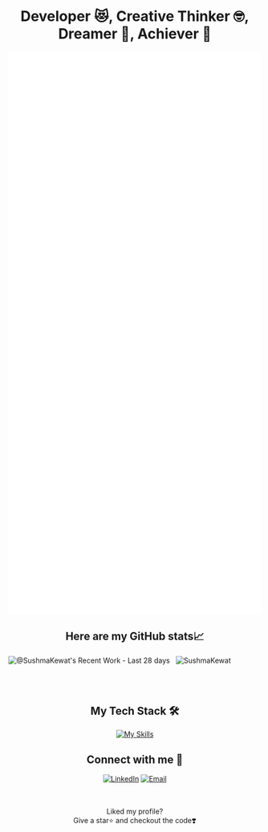 <!--
**SushmaKewat/SushmaKewat** is a ✨ _special_ ✨ repository because its `README.md` (this file) appears on your GitHub profile.

Here are some ideas to get you started:

- 🔭 I’m currently working on ...
- 🌱 I’m currently learning ...
- 👯 I’m looking to collaborate on ...
- 🤔 I’m looking for help with ...
- 💬 Ask me about ...
- 📫 How to reach me: ...
- 😄 Pronouns: ...
- ⚡ Fun fact: ...
- width="1000" height="1500"
-->

<div align="center">
<h1> Developer 😻, Creative Thinker 🤓, Dreamer 💭, Achiever 💪 </h1>
</div>

<div align="center">
<img align="center" src="conversation.svg?sanitize=true" alt="conversation about me" width="700"/>
</div>

<span align="center">
<h2> Here are my GitHub stats📈 </h2>
<img align="center" alt="@SushmaKewat's Recent Work - Last 28 days" src="https://next.ossinsight.io/widgets/official/compose-currently-working-on/thumbnail.png?user_id=116093733&activity_type=all&image_size=auto&color_scheme=dark"> &nbsp; <img align="center" src="https://github-readme-streak-stats.herokuapp.com/?user=SushmaKewat&theme=dark" alt="SushmaKewat" width="400" height="250"/>
</span>

<br><br>

<div align="center">
<h2> My Tech Stack 🛠️ </h2>

[![My Skills](https://skillicons.dev/icons?i=js,ts,html,css,tailwind,react,django,java,c,nodejs,express,git,github,mongodb,mysql,netlify,py,r,vscode,supabase,vercel,vite&perline=7)](https://skillicons.dev)

</div>

<div align="center">
<h2> Connect with me 📱 </h2>

[![LinkedIn](https://skillicons.dev/icons?i=linkedin)](https://www.linkedin.com/in/sushma-kewat/)
[![Email](https://skillicons.dev/icons?i=gmail)](mailto:sushmak1693@gmail.com?subject=[GitHub]%20Source%20Sushma%20Profile)

</div>
<br><br>
<div align="center">
Liked my profile?
<br>
Give a star⭐ and checkout the code❣️
</div>
